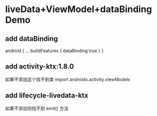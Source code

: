 # liveData+ViewModel+dataBinding Demo
## add dataBinding
android {
    ...
    buildFeatures {
     dataBinding true
    }
}

## add activity-ktx:1.8.0
如果不添加这个找不到类 import androidx.activity.viewModels

## add lifecycle-livedata-ktx
如果不添加则找不到 emit() 方法